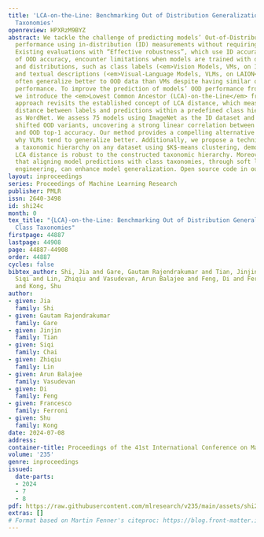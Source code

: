 ```yaml
---
title: 'LCA-on-the-Line: Benchmarking Out of Distribution Generalization with Class
  Taxonomies'
openreview: HPXRzM9BYZ
abstract: We tackle the challenge of predicting models’ Out-of-Distribution (OOD)
  performance using in-distribution (ID) measurements without requiring OOD data.
  Existing evaluations with “Effective robustness”, which use ID accuracy as an indicator
  of OOD accuracy, encounter limitations when models are trained with diverse supervision
  and distributions, such as class labels (<em>Vision Models, VMs, on ImageNet</em>)
  and textual descriptions (<em>Visual-Language Models, VLMs, on LAION</em>). VLMs
  often generalize better to OOD data than VMs despite having similar or lower ID
  performance. To improve the prediction of models’ OOD performance from ID measurements,
  we introduce the <em>Lowest Common Ancestor (LCA)-on-the-Line</em> framework. This
  approach revisits the established concept of LCA distance, which measures the hierarchical
  distance between labels and predictions within a predefined class hierarchy, such
  as WordNet. We assess 75 models using ImageNet as the ID dataset and five significantly
  shifted OOD variants, uncovering a strong linear correlation between ID LCA distance
  and OOD top-1 accuracy. Our method provides a compelling alternative for understanding
  why VLMs tend to generalize better. Additionally, we propose a technique to construct
  a taxonomic hierarchy on any dataset using $K$-means clustering, demonstrating that
  LCA distance is robust to the constructed taxonomic hierarchy. Moreover, we demonstrate
  that aligning model predictions with class taxonomies, through soft labels or prompt
  engineering, can enhance model generalization. Open source code in our Project Page.
layout: inproceedings
series: Proceedings of Machine Learning Research
publisher: PMLR
issn: 2640-3498
id: shi24c
month: 0
tex_title: "{LCA}-on-the-Line: Benchmarking Out of Distribution Generalization with
  Class Taxonomies"
firstpage: 44887
lastpage: 44908
page: 44887-44908
order: 44887
cycles: false
bibtex_author: Shi, Jia and Gare, Gautam Rajendrakumar and Tian, Jinjin and Chai,
  Siqi and Lin, Zhiqiu and Vasudevan, Arun Balajee and Feng, Di and Ferroni, Francesco
  and Kong, Shu
author:
- given: Jia
  family: Shi
- given: Gautam Rajendrakumar
  family: Gare
- given: Jinjin
  family: Tian
- given: Siqi
  family: Chai
- given: Zhiqiu
  family: Lin
- given: Arun Balajee
  family: Vasudevan
- given: Di
  family: Feng
- given: Francesco
  family: Ferroni
- given: Shu
  family: Kong
date: 2024-07-08
address:
container-title: Proceedings of the 41st International Conference on Machine Learning
volume: '235'
genre: inproceedings
issued:
  date-parts:
  - 2024
  - 7
  - 8
pdf: https://raw.githubusercontent.com/mlresearch/v235/main/assets/shi24c/shi24c.pdf
extras: []
# Format based on Martin Fenner's citeproc: https://blog.front-matter.io/posts/citeproc-yaml-for-bibliographies/
---
```

